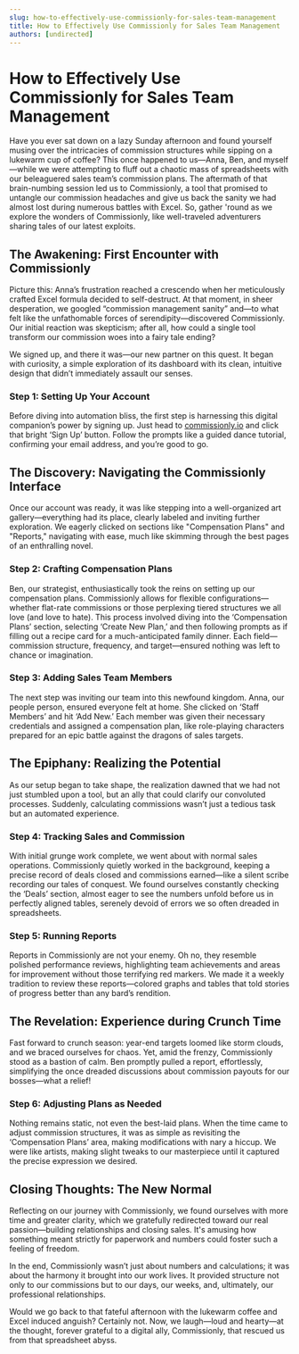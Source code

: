 ```yaml
---
slug: how-to-effectively-use-commissionly-for-sales-team-management
title: How to Effectively Use Commissionly for Sales Team Management
authors: [undirected]
---
```



# How to Effectively Use Commissionly for Sales Team Management

Have you ever sat down on a lazy Sunday afternoon and found yourself musing over the intricacies of commission structures while sipping on a lukewarm cup of coffee? This once happened to us—Anna, Ben, and myself—while we were attempting to fluff out a chaotic mass of spreadsheets with our beleaguered sales team’s commission plans. The aftermath of that brain-numbing session led us to Commissionly, a tool that promised to untangle our commission headaches and give us back the sanity we had almost lost during numerous battles with Excel. So, gather 'round as we explore the wonders of Commissionly, like well-traveled adventurers sharing tales of our latest exploits.

## The Awakening: First Encounter with Commissionly

Picture this: Anna’s frustration reached a crescendo when her meticulously crafted Excel formula decided to self-destruct. At that moment, in sheer desperation, we googled “commission management sanity” and—to what felt like the unfathomable forces of serendipity—discovered Commissionly. Our initial reaction was skepticism; after all, how could a single tool transform our commission woes into a fairy tale ending?

We signed up, and there it was—our new partner on this quest. It began with curiosity, a simple exploration of its dashboard with its clean, intuitive design that didn’t immediately assault our senses.

### Step 1: Setting Up Your Account

Before diving into automation bliss, the first step is harnessing this digital companion’s power by signing up. Just head to [commissionly.io](https://www.commissionly.io) and click that bright ‘Sign Up’ button. Follow the prompts like a guided dance tutorial, confirming your email address, and you’re good to go.

## The Discovery: Navigating the Commissionly Interface

Once our account was ready, it was like stepping into a well-organized art gallery—everything had its place, clearly labeled and inviting further exploration. We eagerly clicked on sections like "Compensation Plans" and "Reports," navigating with ease, much like skimming through the best pages of an enthralling novel.

### Step 2: Crafting Compensation Plans

Ben, our strategist, enthusiastically took the reins on setting up our compensation plans. Commissionly allows for flexible configurations—whether flat-rate commissions or those perplexing tiered structures we all love (and love to hate). This process involved diving into the ‘Compensation Plans’ section, selecting ‘Create New Plan,’ and then following prompts as if filling out a recipe card for a much-anticipated family dinner. Each field—commission structure, frequency, and target—ensured nothing was left to chance or imagination.

### Step 3: Adding Sales Team Members

The next step was inviting our team into this newfound kingdom. Anna, our people person, ensured everyone felt at home. She clicked on ‘Staff Members’ and hit ‘Add New.’ Each member was given their necessary credentials and assigned a compensation plan, like role-playing characters prepared for an epic battle against the dragons of sales targets.

## The Epiphany: Realizing the Potential

As our setup began to take shape, the realization dawned that we had not just stumbled upon a tool, but an ally that could clarify our convoluted processes. Suddenly, calculating commissions wasn’t just a tedious task but an automated experience.

### Step 4: Tracking Sales and Commission

With initial grunge work complete, we went about with normal sales operations. Commissionly quietly worked in the background, keeping a precise record of deals closed and commissions earned—like a silent scribe recording our tales of conquest. We found ourselves constantly checking the ‘Deals’ section, almost eager to see the numbers unfold before us in perfectly aligned tables, serenely devoid of errors we so often dreaded in spreadsheets.

### Step 5: Running Reports

Reports in Commissionly are not your enemy. Oh no, they resemble polished performance reviews, highlighting team achievements and areas for improvement without those terrifying red markers. We made it a weekly tradition to review these reports—colored graphs and tables that told stories of progress better than any bard’s rendition.

## The Revelation: Experience during Crunch Time

Fast forward to crunch season: year-end targets loomed like storm clouds, and we braced ourselves for chaos. Yet, amid the frenzy, Commissionly stood as a bastion of calm. Ben promptly pulled a report, effortlessly, simplifying the once dreaded discussions about commission payouts for our bosses—what a relief!

### Step 6: Adjusting Plans as Needed

Nothing remains static, not even the best-laid plans. When the time came to adjust commission structures, it was as simple as revisiting the ‘Compensation Plans’ area, making modifications with nary a hiccup. We were like artists, making slight tweaks to our masterpiece until it captured the precise expression we desired.

## Closing Thoughts: The New Normal

Reflecting on our journey with Commissionly, we found ourselves with more time and greater clarity, which we gratefully redirected toward our real passion—building relationships and closing sales. It's amusing how something meant strictly for paperwork and numbers could foster such a feeling of freedom.

In the end, Commissionly wasn’t just about numbers and calculations; it was about the harmony it brought into our work lives. It provided structure not only to our commissions but to our days, our weeks, and, ultimately, our professional relationships. 

Would we go back to that fateful afternoon with the lukewarm coffee and Excel induced anguish? Certainly not. Now, we laugh—loud and hearty—at the thought, forever grateful to a digital ally, Commissionly, that rescued us from that spreadsheet abyss.